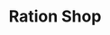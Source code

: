 ---
title: "Ration Shop"
url: /new-mahe/ration-shop-nr-exice-checkpost-mahe-bridge/
shop: Lebensmittel
---
